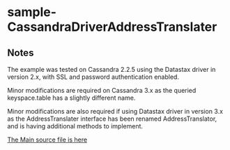 # sample-CassandraDriverAddressTranslater

## Notes

The example was tested on Cassandra 2.2.5 using the Datastax driver in version 2.x, with SSL and password authentication enabled.

Minor modifications are required on Cassandra 3.x as the queried keyspace.table has a slightly different name.

Minor modifications are also required if using Datastax driver in version 3.x as the AddressTranslater interface has been renamed  AddressTranslator, and is having additional methods to implement.



[The Main source file is here](src/main/java/com/company/Main.java)
